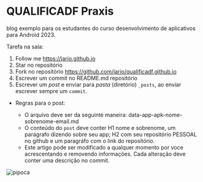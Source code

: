 # QUALIFICADF Praxis
blog exemplo para os estudantes do curso desenvolvimento de aplicativos para Android 2023.

Tarefa na sala:

1. Follow me <https://jario.github.io>
2. Star no repositório
3. Fork no repositório <https://github.com/jario/qualificadf.github.io>
4. Escrever um commit no README.md repositório
5. Escrever um *post* e enviar para *pasta* (diretório) `_posts`, ao enviar escrever sempre um `commit`.

  * Regras para o post:
  
    * O arquivo deve ser da seguinte maneira: data-app-apk-nome-sobrenome-email.md 
    * O conteúdo do `post` deve conter H1 nome e sobrenome, um parágrafo dizendo sobre seu app; H2 com seu repositório PESSOAL no github e um paragráfo com o link do repositório. 
    * Este artigo pode ser modificado a qualquer momento por voce acrescentando e removendo informações. Cada alteração deve conter uma descrição no commit.
    


![pipoca](https://github.com/denise-231/qualificadf.github.io/assets/142272445/443c927c-29ae-429b-89d0-5b12b5f5c130)
